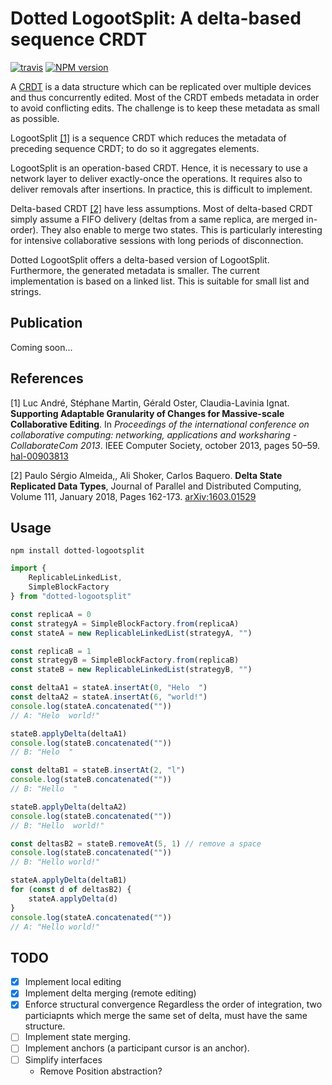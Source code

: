 
# Dotted LogootSplit: A delta-based sequence CRDT

[![travis][travis-image]][travis-url]
[![NPM version][npm-image]][npm-url]

A [CRDT][CRDT] is a data structure which can be replicated over multiple devices and thus concurrently edited. Most of the CRDT embeds metadata in order to avoid conflicting edits. The challenge is to keep these metadata as small as possible.

LogootSplit [[1]](#ref-1) is a sequence CRDT which reduces the metadata of preceding sequence CRDT; to do so it aggregates elements.

LogootSplit is an operation-based CRDT. Hence, it is necessary to use a network layer to deliver exactly-once the operations. It requires also to deliver removals after insertions. In practice, this is difficult to implement.

Delta-based CRDT [[2]](#ref-2) have less assumptions. Most of delta-based CRDT simply assume a FIFO delivery (deltas from a same replica, are merged in-order). They also enable to merge two states. This is particularly interesting for intensive collaborative sessions with long periods of disconnection.

Dotted LogootSplit offers a delta-based version of LogootSplit. Furthermore, the generated metadata is smaller. The current implementation is based on a linked list. This is suitable for small list and strings.

## Publication

Coming soon...

## References

[1]<a id="ref-1"> Luc André, Stéphane Martin, Gérald Oster, Claudia-Lavinia
 Ignat. **Supporting Adaptable Granularity of Changes for Massive-scale
  Collaborative Editing**. In *Proceedings of the international conference on
  collaborative computing: networking, applications and worksharing -
  CollaborateCom 2013*. IEEE Computer Society, october 2013, pages 50–59.
  [hal-00903813](https://hal.inria.fr/hal-00903813/)

[2]<a id="ref-2"> Paulo Sérgio Almeida,, Ali Shoker,
 Carlos Baquero. **Delta State Replicated Data Types**, Journal of Parallel and
 Distributed Computing, Volume 111, January 2018, Pages 162-173.
 [arXiv:1603.01529](https://arxiv.org/pdf/1603.01529.pdf)

## Usage

```
npm install dotted-logootsplit
```

```ts
import {
    ReplicableLinkedList,
    SimpleBlockFactory
} from "dotted-logootsplit"

const replicaA = 0
const strategyA = SimpleBlockFactory.from(replicaA)
const stateA = new ReplicableLinkedList(strategyA, "")

const replicaB = 1
const strategyB = SimpleBlockFactory.from(replicaB)
const stateB = new ReplicableLinkedList(strategyB, "")

const deltaA1 = stateA.insertAt(0, "Helo  ")
const deltaA2 = stateA.insertAt(6, "world!")
console.log(stateA.concatenated(""))
// A: "Helo  world!"

stateB.applyDelta(deltaA1)
console.log(stateB.concatenated(""))
// B: "Helo  "

const deltaB1 = stateB.insertAt(2, "l")
console.log(stateB.concatenated(""))
// B: "Hello  "

stateB.applyDelta(deltaA2)
console.log(stateB.concatenated(""))
// B: "Hello  world!"

const deltasB2 = stateB.removeAt(5, 1) // remove a space
console.log(stateB.concatenated(""))
// B: "Hello world!"

stateA.applyDelta(deltaB1)
for (const d of deltasB2) {
    stateA.applyDelta(d)
}
console.log(stateA.concatenated(""))
// A: "Hello world!"
```

## TODO

- [x] Implement local editing
- [x] Implement delta merging (remote editing)
- [x] Enforce structural convergence
    Regardless the order of integration, two particiapnts which merge the same
    set of delta, must have the same structure.
- [ ] Implement state merging.
- [ ] Implement anchors (a participant cursor is an anchor).
- [ ] Simplify interfaces
    - Remove Position abstraction?


[CRDT]:
https://en.wikipedia.org/wiki/Conflict-free_replicated_data_type

[travis-image]:
https://img.shields.io/travis/Conaclos/dotted-logootsplit/master.svg
[travis-url]: https://travis-ci.org/Conaclos/dotted-logootsplit
[npm-image]:
https://img.shields.io/npm/v/dotted-logootsplit.svg?style=flat-square
[npm-url]:
https://www.npmjs.com/package/dotted-logootsplit
